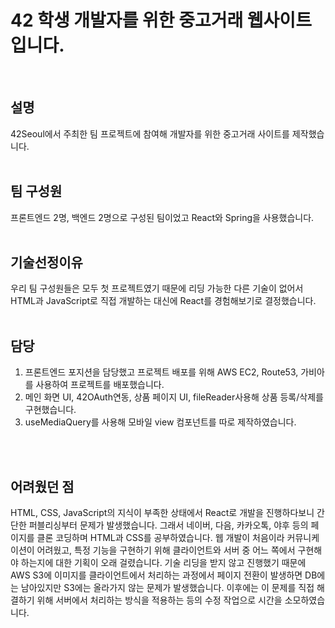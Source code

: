 # 42 학생 개발자를 위한 중고거래 웹사이트입니다.
<br>

## 설명
42Seoul에서 주최한 팀 프로젝트에 참여해 개발자를 위한 중고거래 사이트를 제작했습니다.
<br>
<br>

## 팀 구성원
프론트엔드 2명, 백엔드 2명으로 구성된 팀이었고 React와 Spring을 사용했습니다.
<br>
<br>

## 기술선정이유
우리 팀 구성원들은 모두 첫 프로젝트였기 때문에 리딩 가능한 다른 기술이 없어서 HTML과 JavaScript로 직접
개발하는 대신에 React를 경험해보기로 결정했습니다.
<br>
<br>

## 담당
1. 프론트엔드 포지션을 담당했고 프로젝트 배포를 위해 AWS EC2, Route53, 가비아를 사용하여 프로젝트를 배포했습니다.
2. 메인 화면 UI, 42OAuth연동, 상품 페이지 UI, fileReader사용해 상품 등록/삭제를 구현했습니다.
3. useMediaQuery를 사용해 모바일 view 컴포넌트를 따로 제작하였습니다.
<br>
<br>

## 어려웠던 점
HTML, CSS, JavaScript의 지식이 부족한 상태에서 React로 개발을 진행하다보니 간단한 퍼블리싱부터 문제가 발생했습니다. 
그래서 네이버, 다음, 카카오톡, 야후 등의 페이지를 클론 코딩하며 HTML과 CSS를 공부하였습니다. 웹 개발이 처음이라 
커뮤니케이션이 어려웠고, 특정 기능을 구현하기 위해 클라이언트와 서버 중 어느 쪽에서 구현해야 하는지에 대한 기획이 오래 걸렸습니다.
기술 리딩을 받지 않고 진행했기 때문에 AWS S3에 이미지를 클라이언트에서 처리하는 과정에서 페이지 전환이 발생하면 DB에는 남아있지만
S3에는 올라가지 않는 문제가 발생했습니다. 이후에는 이 문제를 직접 해결하기 위해 서버에서 처리하는 방식을 적용하는 등의 수정 작업으로 시간을 소모하였습니다.
